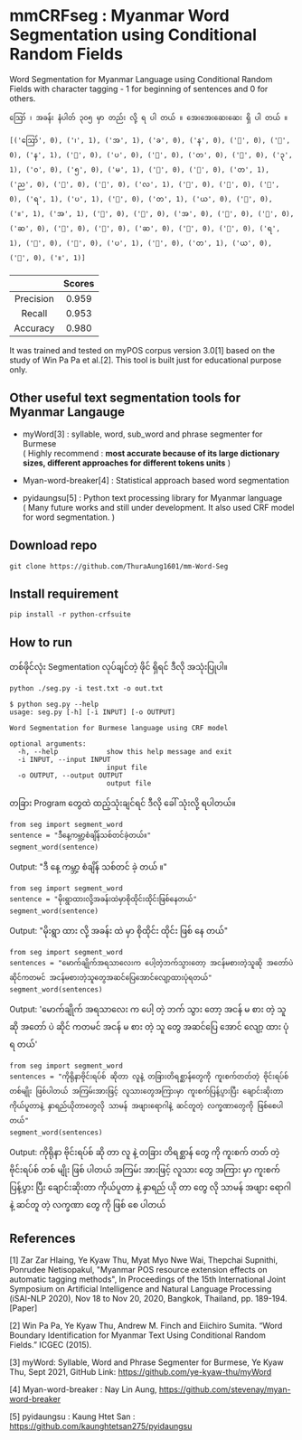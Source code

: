 # mmCRFseg : Myanmar Word Segmentation using Conditional Random Fields

Word Segmentation for Myanmar Language using Conditional Random Fields with character tagging - 1 for beginning of sentences and 0 for others.

```{r, engine='bash', count_lines}
ဪ ၊ အခန်း နံပါတ် ၃၀၅ မှာ တည်း လို့ ရ ပါ တယ် ။ အေးအေးဆေးဆေး ရှိ ပါ တယ် ။
```

```{r, engine='bash', count_lines}
[('ဪ', 0), ('၊', 1), ('အ', 1), ('ခ', 0), ('န', 0), ('်', 0), ('း', 0), ('န', 1), ('ံ', 0), ('ပ', 0), ('ါ', 0), ('တ', 0), ('်', 0), ('၃', 1), ('၀', 0), ('၅', 0), ('မ', 1), ('ှ', 0), ('ာ', 0), ('တ', 1), ('ည', 0), ('်', 0), ('း', 0), ('လ', 1), ('ိ', 0), ('ု', 0), ('့', 0), ('ရ', 1), ('ပ', 1), ('ါ', 0), ('တ', 1), ('ယ', 0), ('်', 0), ('။', 1), ('အ', 1), ('ေ', 0), ('း', 0), ('အ', 0), ('ေ', 0), ('း', 0), ('ဆ', 0), ('ေ', 0), ('း', 0), ('ဆ', 0), ('ေ', 0), ('း', 0), ('ရ', 1), ('ှ', 0), ('ိ', 0), ('ပ', 1), ('ါ', 0), ('တ', 1), ('ယ', 0), ('်', 0), ('။', 1)]
```

|                             | Scores       |
|:---------------------------:|:------------:|
| Precision                   | 0.959        |
| Recall                      | 0.953        |
| Accuracy                    | 0.980        |

It was trained and tested on myPOS corpus version 3.0[1] based on the study of Win Pa Pa et al.[2]. This tool is built just for educational purpose only.

## Other useful text segmentation tools for Myanmar Langauge
- myWord[3] : syllable, word, sub_word and phrase segmenter for Burmese <br />
( Highly recommend : **most accurate because of its large dictionary sizes, different approaches for different tokens units** )

- Myan-word-breaker[4] : Statistical approach based word segmentation

- pyidaungsu[5] : Python text processing library for Myanmar language <br />
( Many future works and still under development. It also used CRF model for word segmentation. )

## Download repo

```{r, engine='bash', count_lines}
git clone https://github.com/ThuraAung1601/mm-Word-Seg
```

## Install requirement

```{r, engine='bash', count_lines}
pip install -r python-crfsuite
```

## How to run

တစ်ဖိုင်လုံး Segmentation လုပ်ချင်တဲ့ ဖိုင် ရှိရင် ဒီလို အသုံးပြုပါ။

```{r, engine='bash', count_lines}
python ./seg.py -i test.txt -o out.txt
```

```{r, engine='bash', count_lines}
$ python seg.py --help
usage: seg.py [-h] [-i INPUT] [-o OUTPUT]

Word Segmentation for Burmese language using CRF model

optional arguments:
  -h, --help            show this help message and exit
  -i INPUT, --input INPUT
                        input file
  -o OUTPUT, --output OUTPUT
                        output file
```

တခြား Program ​တွေထဲ ထည့်သုံးချင်ရင် ဒီလို ​ခေါ် သုံးလို့ ရပါတယ်။

```{r, engine='bash', count_lines}
from seg import segment_word
sentence = "ဒီနေ့ကမ္ဘာ့စံချိန်သစ်တင်ခဲ့တယ်။"
segment_word(sentence)
```

Output: "ဒီ နေ့ ကမ္ဘာ့ စံချိန် သစ်တင် ခဲ့ တယ် ။"


```{r, engine='bash', count_lines}
from seg import segment_word
sentence = "မိုးရွာထားလို့အခန်းထဲမှာစိုထိုင်းထိုင်းဖြစ်နေတယ်"
segment_word(sentence)
```

Output: "မိုးရွာ ထား လို့ အခန်း ထဲ မှာ စိုထိုင်း ထိုင်း ဖြစ် နေ တယ်"

```{r, engine='bash', count_lines}
from seg import segment_word
sentences = "မောက်ချိုက်အရသာလေးက ပေါ့တဲ့ဘက်သွားတော့ အငန်မစားတဲ့သူဆို အတော်ပဲ ဆိုင်ကတမင် အငန်မစားတဲ့သူတွေအဆင်ပြေအောင်လျော့ထားပုံရတယ်"
segment_word(sentences)
```
Output: 'မောက်ချိုက် အရသာလေး က ပေါ့ တဲ့ ဘက် သွား တော့ အငန် မ စား တဲ့ သူ ဆို အတော် ပဲ ဆိုင် ကတမင် အငန် မ စား တဲ့ သူ တွေ အဆင်ပြေ အောင် လျော့ ထား ပုံ ရ တယ်'

```{r, engine='bash', count_lines}
from seg import segment_word
sentences = "ကိုရိုနာဗိုင်းရပ်စ် ဆိုတာ လူနဲ့ တခြားတိရစ္ဆာန်တွေကို ကူးစက်တတ်တဲ့ ဗိုင်းရပ်စ် တစ်မျိုး ဖြစ်ပါတယ် အကြမ်းအားဖြင့် လူသားတွေအကြားမှာ ကူးစက်ပြန့်ပွားပြီး ချောင်းဆိုးတာ ကိုယ်ပူတာနဲ့ နှာရည်ယိုတာတွေလို သာမန် အဖျားရောဂါနဲ့ ဆင်တူတဲ့ လက္ခဏာတွေကို ဖြစ်စေပါတယ်"
segment_word(sentences)
```
Output: ကိုရိုနာ ဗိုင်းရပ်စ် ဆို တာ လူ နဲ့ တခြား တိရစ္ဆာန် တွေ ကို ကူးစက် တတ် တဲ့ ဗိုင်းရပ်စ် တစ် မျိုး ဖြစ် ပါတယ် အကြမ်း အားဖြင့် လူသား တွေ အကြား မှာ ကူးစက် ပြန့်ပွား ပြီး ချောင်းဆိုးတာ ကိုယ်ပူတာ နဲ့ နှာရည် ယို တာ တွေ လို သာမန် အဖျား ရောဂါ နဲ့ ဆင်တူ တဲ့ လက္ခဏာ တွေ ကို ဖြစ် စေ ပါတယ် 

## References

[1] Zar Zar Hlaing, Ye Kyaw Thu, Myat Myo Nwe Wai, Thepchai Supnithi, Ponrudee Netisopakul, "Myanmar POS resource extension effects on automatic tagging methods", In Proceedings of the 15th International Joint Symposium on Artificial Intelligence and Natural Language Processing (iSAI-NLP 2020), Nov 18 to Nov 20, 2020, Bangkok, Thailand, pp. 189-194. [Paper]

[2] Win Pa Pa, Ye Kyaw Thu, Andrew M. Finch and Eiichiro Sumita. “Word Boundary Identification for Myanmar Text Using Conditional Random Fields.” ICGEC (2015).

[3] myWord: Syllable, Word and Phrase Segmenter for Burmese, Ye Kyaw Thu, Sept 2021, GitHub Link: https://github.com/ye-kyaw-thu/myWord  

[4] Myan-word-breaker : Nay Lin Aung, https://github.com/stevenay/myan-word-breaker 

[5] pyidaungsu : Kaung Htet San : https://github.com/kaunghtetsan275/pyidaungsu
